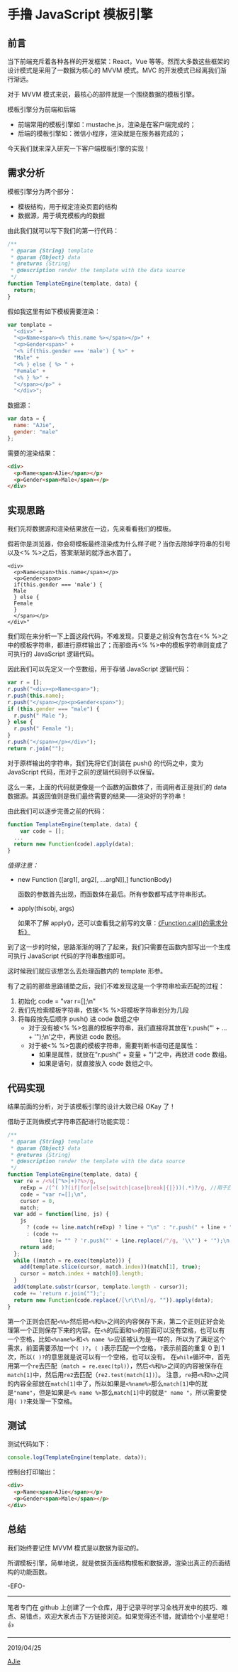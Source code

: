 # 手撸 JavaScript 模板引擎

## 前言

当下前端充斥着各种各样的开发框架：React，Vue 等等。然而大多数这些框架的设计模式是采用了一数据为核心的 MVVM 模式。MVC 的开发模式已经离我们渐行渐远。

对于 MVVM 模式来说，最核心的部件就是一个围绕数据的模板引擎。

模板引擎分为前端和后端

- 前端常用的模板引擎如：mustache.js，渲染是在客户端完成的；
- 后端的模板引擎如：微信小程序，渲染就是在服务器完成的；

今天我们就来深入研究一下客户端模板引擎的实现！

## 需求分析

模板引擎分为两个部分：

- 模板结构，用于规定渲染页面的结构
- 数据源，用于填充模板内的数据

由此我们就可以写下我们的第一行代码：

```javascript
/**
 * @param {String} template
 * @param {Object} data
 * @returns {String}
 * @description render the template with the data source
 */
function TemplateEngine(template, data) {
  return;
}
```

假如我这里有如下模板需要渲染：

```javascript
var template =
  "<div>" +
  "<p>Name<span><% this.name %></span></p>" +
  "<p>Gender<span>" +
  "<% if(this.gender === 'male') { %>" +
  "Male" +
  "<% } else { %> " +
  "Female" +
  "<% } %>" +
  "</span></p>" +
  "</div>";
```

数据源：

```javascript
var data = {
  name: "AJie",
  gender: "male"
};
```

需要的渲染结果：

```html
<div>
  <p>Name<span>AJie</span></p>
  <p>Gender<span>Male</span></p>
</div>
```

## 实现思路

我们先将数据源和渲染结果放在一边，先来看看我们的模板。

假若你是浏览器，你会将模板最终渲染成为什么样子呢？当你去除掉字符串的引号以及<% %>之后，答案渐渐的就浮出水面了。

```pseudocode
<div>
  <p>Name<span>this.name</span></p>
  <p>Gender<span>
  if(this.gender === 'male') {
  Male
  } else {
  Female
  }
  </span></p>
</div>"
```

我们现在来分析一下上面这段代码，不难发现，只要是之前没有包含在<% %>之中的模板字符串，都进行原样输出了；而那些再<% %>中的模板字符串则变成了可执行的 JavaScript 逻辑代码。

因此我们可以先定义一个空数组，用于存储 JavaScript 逻辑代码：

```javascript
var r = [];
r.push("<div><p>Name<span>");
r.push(this.name);
r.push("</span></p><p>Gender<span>");
if (this.gender === "male") {
  r.push(" Male ");
} else {
  r.push(" Female ");
}
r.push("</span></p></div>");
return r.join("");
```

对于原样输出的字符串，我们先将它们封装在 push() 的代码之中，变为 JavaScript 代码，而对于之前的逻辑代码则予以保留。

这么一来，上面的代码就更像是一个函数的函数体了，而调用者正是我们的 data 数据源。其返回值则是我们最终需要的结果——渲染好的字符串！

由此我们可以逐步完善之前的代码：

```javascript
function TemplateEngine(template, data) {
	var code = [];
  ...
  return new Function(code).apply(data);
}
```

_值得注意：_

- new Function ([arg1[, arg2[, ...argN]],] functionBody)

  函数的参数首先出现，而函数体在最后。所有参数都写成字符串形式。

- apply(thisobj, args)

  如果不了解 apply()，还可以查看我之前写的文章：[《Function.call()的需求分析》](https://juejin.im/post/5c9d9924e51d45653a0efc20)

到了这一步的时候，思路渐渐的明了了起来，我们只需要在函数内部写出一个生成可执行 JavaScript 代码的字符串数组即可。

这时候我们就应该想怎么去处理函数内的 template 形参。

有了之前的那些思路铺垫之后，我们不难发现这是一个字符串检索匹配的过程：

1. 初始化 code = "var r=[];\n"
2. 我们先检索模板字符串，依据<% %>将模板字符串划分为几段
3. 将每段按先后顺序 push() 进 code 数组之中
   - 对于没有被<% %>包裹的模板字符串，我们直接将其放在'r.push("' + ... + '");\n'之中，再放进 code 数组。
   - 对于被<% %>包裹的模板字符串，需要判断书语句还是属性：
     - 如果是属性，就放在"r.push(" + 变量 + ")"之中，再放进 code 数组。
     - 如果是语句，就直接放入 code 数组之中。

## 代码实现

结果前面的分析，对于该模板引擎的设计大致已经 OKay 了！

借助于正则做模式字符串匹配进行功能实现：

```javascript
/**
 * @param {String} template
 * @param {Object} data
 * @returns {String}
 * @description render the template with the data source
 */
function TemplateEngine(template, data) {
  var re = /<%([^%>]+)?%>/g,
    reExp = /(^( )?(if|for|else|switch|case|break|{|}))(.*)?/g, //用于匹配语句标识
    code = "var r=[];\n",
    cursor = 0,
    match;
  var add = function(line, js) {
    js
      ? (code += line.match(reExp) ? line + "\n" : "r.push(" + line + ");\n")
      : (code +=
          line != "" ? 'r.push("' + line.replace(/"/g, '\\"') + '");\n' : "");
    return add;
  };
  while ((match = re.exec(template))) {
    add(template.slice(cursor, match.index))(match[1], true);
    cursor = match.index + match[0].length;
  }
  add(template.substr(cursor, template.length - cursor));
  code += 'return r.join("");';
  return new Function(code.replace(/[\r\t\n]/g, "")).apply(data);
}
```

第一个正则会匹配`<%%>`然后把`<%`和`%>`之间的内容保存下来，第二个正则正好会处理第一个正则保存下来的内容。在`<%`的后面和`%>`的前面可以没有空格，也可以有一个空格，比如`<%name%>`和`<% name %>`应该被认为是一样的，所以为了满足这个需求，前面需要添加一个`( )?`，`( )`表示匹配一个空格，`?`表示前面的重复 0 到 1 次，所以`( )?`的意思就是说可以有一个空格，也可以没有。
在`while`循环中，首先用第一个`re`去匹配（`match = re.exec(tpl)`），然后`<%`和`%>`之间的内容被保存在`match[1]`中，然后用`re2`去匹配（`re2.test(match[1])`）。
注意，`re`把`<%`和`%>`之间的内容全部放在`match[1]`中了，所以如果是`<%name%>`那么`match[1]`中的就是`"name"`，但是如果是`<% name %>`那么`match[1]`中的就是`" name "`，所以需要使用`( )?`来处理一下空格。

## 测试

测试代码如下：

```javascript
console.log(TemplateEngine(template, data));
```

控制台打印输出：

```html
<div>
  <p>Name<span>AJie</span></p>
  <p>Gender<span>Male</span></p>
</div>
```

## 总结

我们始终要记住 MVVM 模式是以数据为驱动的。

所谓模板引擎，简单地说，就是依据页面结构模板和数据源，渲染出真正的页面结构的功能函数。

-EFO-

---

笔者专门在 github 上创建了一个仓库，用于记录平时学习全栈开发中的技巧、难点、易错点，欢迎大家点击下方链接浏览。如果觉得还不错，就请给个小星星吧！👍

---

2019/04/25

[AJie](https://github.com/KevinSalvatore/FullStackPoints.git)
